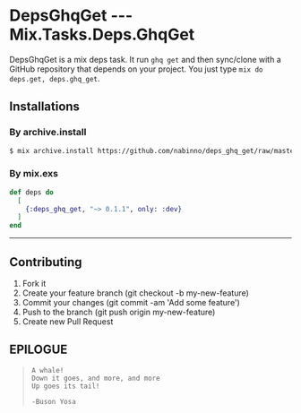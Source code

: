 # DepsGhqGet --- Mix.Tasks.Deps.GhqGet
DepsGhqGet is a mix deps task. It run `ghq get` and then sync/clone with a GitHub repository that depends on your
project. You just type `mix do deps.get, deps.ghq_get`.

## Installations
### By archive.install
```sh
$ mix archive.install https://github.com/nabinno/deps_ghq_get/raw/master/archives/deps_ghq_get-0.1.0.ez
```

### By mix.exs
```elixir
def deps do
  [
    {:deps_ghq_get, "~> 0.1.1", only: :dev}
  ]
end
```

---

## Contributing
1. Fork it
2. Create your feature branch (git checkout -b my-new-feature)
3. Commit your changes (git commit -am 'Add some feature')
4. Push to the branch (git push origin my-new-feature)
5. Create new Pull Request

## EPILOGUE
>     A whale!
>     Down it goes, and more, and more
>     Up goes its tail!
>
>     -Buson Yosa

